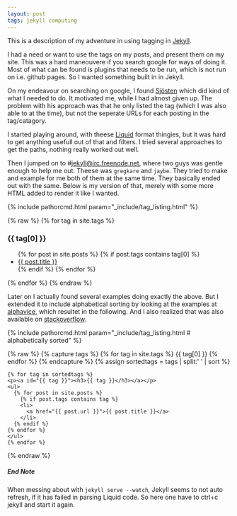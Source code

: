 ```yaml
---
layout: post
tags: jekyll computing
---
```


This is a description of my adventure in using tagging in [Jekyll].

I had a need or want to use the tags on my posts, and present them on
my site. This was a hard maneouvere if you search google for ways of
doing it. Most of what can be found is plugins that needs to be run,
which is not run on i.e. github pages. So I wanted something built in
in Jekyll. 

On my endeavour on searching on google, I found [Sjösten] which did
kind of what I needed to do. It motivated me, while I had almost given
up. The problem with his approach was that he only listed the tag
(which I was also able to at the time), but not the seperate URLs for
each posting in the tag/catagory.

I started playing around, with theese [Liquid] format thingies, but it
was hard to get anything usefull out of that and filters. I tried
several approaches to get the paths, nothing really worked out well. 

Then I jumped on to #jekyll@irc.freenode.net, where two guys was
gentle enough to help me out. Theese was `gregkare` and `jaybe`. They
tried to make and example for me both of them at the same time. They
basically ended out with the same. Below is my version of that, merely
with some more HTML added to render it like I wanted.

{% include pathorcmd.html param="_include/tag_listing.html" %}

{% raw %}
	{% for tag in site.tags %}
	<p><a id="{{ tag[0] }}"><h3>{{ tag[0] }}</h3></a></p>
	<ul>
	  {% for post in site.posts %}
	    {% if post.tags contains tag[0] %}
	    <li>
	      <a href="{{ post.url }}">{{ post.title }}</a>
	    </li>
	    {% endif %}
	  {% endfor %}
	</ul>
	{% endfor %}
{% endraw %}

Later on I actually found several examples doing exactly the above. But I
extended it to include alphabetical sorting by looking at the examples at
[alphavice], which resultet in the following. And I also realized that
was also available on [stackoverflow].

{% include pathorcmd.html param="_include/tag_listing.html # alphabetically sorted" %}

{% raw %}
	{% capture tags %}
	  {% for tag in site.tags %}
	    {{ tag[0] }}
	  {% endfor %}
	{% endcapture %}
	{% assign sortedtags = tags | split:' ' | sort %}

	{% for tag in sortedtags %}
	<p><a id="{{ tag }}"><h3>{{ tag }}</h3></a></p>
	<ul>
	  {% for post in site.posts %}
	    {% if post.tags contains tag %}
	    <li>
	      <a href="{{ post.url }}">{{ post.title }}</a>
	    </li>
	  {% endif %}
	{% endfor %}
	</ul>
	{% endfor %}
{% endraw %}



##### End Note
When messing about with `jekyll serve --watch`, Jekyll seems to not
auto refresh, if it has failed in parsing Liquid code. So here one
have to ctrl+c jekyll and start it again.

[Jekyll]: http://jekyllrb.com/
[Sjösten]: http://vvv.tobiassjosten.net/jekyll/jekyll-tag-cloud/
[Liquid]: http://liquidmarkup.org/
[alphavice]: http://jekyll.alphavice.com/destination/examples/2013/10/03/sorting-categories-and-tags-alphabetically.html
[stackoverflow]: http://stackoverflow.com/questions/6387540/how-to-sort-a-hash-converted-to-an-array-in-liquid
